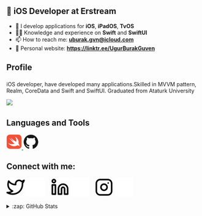 ##  iOS Developer at Erstream

- 🌱 I develop applications for **iOS**, **iPadOS**, **TvOS**
- 🧑‍💻 Knowledge and experience on **Swift** and **SwiftUI**
- 📫 How to reach me: **uburak.gvn@icloud.com**
- 📇 Personal website: **https://linktr.ee/UgurBurakGuven**

## Profile 

###

iOS developer, have developed many applications.Skilled in MVVM pattern, Realm, CoreData and Swift and SwiftUI. Graduated from Ataturk University

![](https://komarev.com/ghpvc/?username=your-github-username&color=green)

## Languages and Tools

<p align="left">
<a href="https://developer.apple.com/swift/" target="_blank" rel="noreferrer"> <img src="https://raw.githubusercontent.com/devicons/devicon/master/icons/swift/swift-original.svg" alt="swift" width="40" height="40"/> </a> 
<a href="https://github.com" target="_blank" rel="noreferrer"> <img src="https://raw.githubusercontent.com/devicons/devicon/master/icons/github/github-original.svg" alt="swift" width="40" height="40"/> </a>
</p>


## Connect with me:

[![website](./twitter-light.svg)](https://twitter.com/uburakguven#gh-light-mode-only)
[![website](./twitter-dark.svg)](https://twitter.com/uburakguven#gh-dark-mode-only)
&nbsp;&nbsp;
[![website](./linkedin-light.svg)](https://www.linkedin.com/in/uğur-burak-güven-a3381b1a6/#gh-light-mode-only)
[![website](./linkedin-dark.svg)](https://www.linkedin.com/in/uğur-burak-güven-a3381b1a6/#gh-dark-mode-only)
&nbsp;&nbsp;
[![website](./instagram-light.svg)](https://www.instagram.com/uburak.gvn#gh-light-mode-only)
[![website](./instagram-dark.svg)](https://www.instagram.com/uburak.gvn#gh-dark-mode-only)

<details>
  <summary>:zap: GitHub Stats</summary>

  <img align="left" alt="codeSTACKr's GitHub Stats" src="https://github-readme-stats.vercel.app/api?username=UgurBurakGuven&show_icons=true&hide_border=false&title_color=ff652f&icon_color=FFE400&bg_color=09131B&text_color=ffffff&border_color=0c1a25" />

</details>
